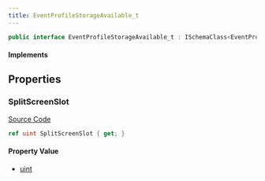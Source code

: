 ```yaml
---
title: EventProfileStorageAvailable_t
---
```


```csharp
public interface EventProfileStorageAvailable_t : ISchemaClass<EventProfileStorageAvailable_t>, ISchemaField, ISchemaClass, INativeHandle
```

#### Implements

## Properties

### SplitScreenSlot

[Source Code](https://github.com/swiftly-solution/swiftlys2/blob/main/managed/src/SwiftlyS2.Generated/Schemas/Interfaces/EventProfileStorageAvailable_t.cs#L17)

```csharp
ref uint SplitScreenSlot { get; }
```

#### Property Value

- [uint](https://learn.microsoft.com/dotnet/api/system.uint32)

